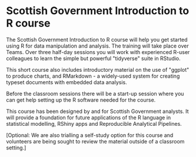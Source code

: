 # Scottish Government Introduction to R course

The Scottish Government Introduction to R course will help you get started using R for data manipulation and analysis.
The training will take place over Teams. Over three half-day sessions you will work with experienced R-user colleagues to learn the simple but powerful "tidyverse" suite in RStudio.

This short course also includes introductory material on the use of "ggplot" to produce charts, and RMarkdown - a widely-used system for creating typeset documents with embedded data analysis.

Before the classroom sessions there will be a start-up session where you can get help setting up the R software needed for the course.

This course has been designed by and for Scottish Government analysts. It will provide a foundation for future applications of the R language in statistical modelling, RShiny apps and Reproducible Analytical Pipelines.

[Optional: We are also trialling a self-study option for this course and volunteers are being sought to review the material outside of a classroom setting.]
